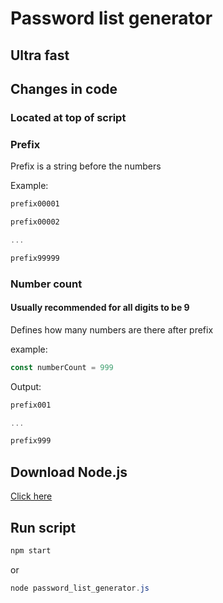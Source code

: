 # Password list generator

## Ultra fast

## Changes in code

### Located at top of script

### Prefix

Prefix is a string before the numbers

Example:

```powershell
prefix00001

prefix00002

...

prefix99999
```

### Number count

#### Usually recommended for all digits to be 9

Defines how many numbers are there after prefix

example:

```javascript
const numberCount = 999
```

Output:

```powershell
prefix001

...

prefix999
```

## Download Node.js

[Click here](https://nodejs.org/en)

## Run script

```javascript
npm start
```

or

```powershell
node password_list_generator.js
```
